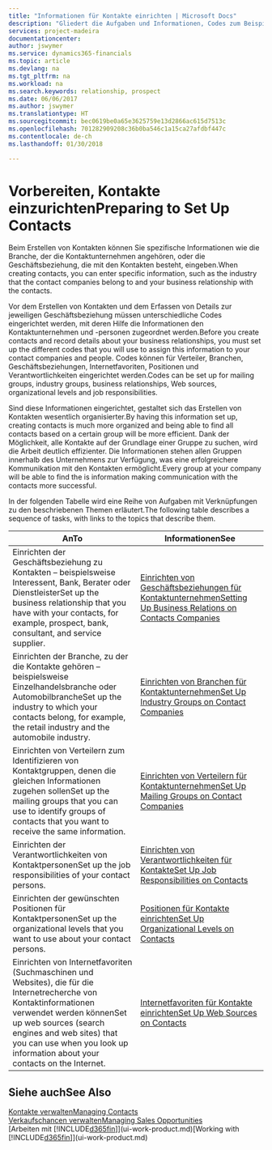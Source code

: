 ```yaml
---
title: "Informationen für Kontakte einrichten | Microsoft Docs"
description: "Gliedert die Aufgaben und Informationen, Codes zum Beispiel über Branchen und Geschäftsbeziehungen festzulegen, bevor Sie Kontakte erstellen."
services: project-madeira
documentationcenter: 
author: jswymer
ms.service: dynamics365-financials
ms.topic: article
ms.devlang: na
ms.tgt_pltfrm: na
ms.workload: na
ms.search.keywords: relationship, prospect
ms.date: 06/06/2017
ms.author: jswymer
ms.translationtype: HT
ms.sourcegitcommit: bec0619be0a65e3625759e13d2866ac615d7513c
ms.openlocfilehash: 701282909208c36b0ba546c1a15ca27afdbf447c
ms.contentlocale: de-ch
ms.lasthandoff: 01/30/2018

---
```

# <a name="preparing-to-set-up-contacts"></a><span data-ttu-id="c37b9-103">Vorbereiten, Kontakte einzurichten</span><span class="sxs-lookup"><span data-stu-id="c37b9-103">Preparing to Set Up Contacts</span></span>
<span data-ttu-id="c37b9-104">Beim Erstellen von Kontakten können Sie spezifische Informationen wie die Branche, der die Kontaktunternehmen angehören, oder die Geschäftsbeziehung, die mit den Kontakten besteht, eingeben.</span><span class="sxs-lookup"><span data-stu-id="c37b9-104">When creating contacts, you can enter specific information, such as the industry that the contact companies belong to and your business relationship with the contacts.</span></span>

<span data-ttu-id="c37b9-105">Vor dem Erstellen von Kontakten und dem Erfassen von Details zur jeweiligen Geschäftsbeziehung müssen unterschiedliche Codes eingerichtet werden, mit deren Hilfe die Informationen den Kontaktunternehmen und -personen zugeordnet werden.</span><span class="sxs-lookup"><span data-stu-id="c37b9-105">Before you create contacts and record details about your business relationships, you must set up the different codes that you will use to assign this information to your contact companies and people.</span></span> <span data-ttu-id="c37b9-106">Codes können für Verteiler, Branchen, Geschäftsbeziehungen, Internetfavoriten, Positionen und Verantwortlichkeiten eingerichtet werden.</span><span class="sxs-lookup"><span data-stu-id="c37b9-106">Codes can be set up for mailing groups, industry groups, business relationships, Web sources, organizational levels and job responsibilities.</span></span>

<span data-ttu-id="c37b9-107">Sind diese Informationen eingerichtet, gestaltet sich das Erstellen von Kontakten wesentlich organisierter.</span><span class="sxs-lookup"><span data-stu-id="c37b9-107">By having this information set up, creating contacts is much more organized and being able to find all contacts based on a certain group will be more efficient.</span></span> <span data-ttu-id="c37b9-108">Dank der Möglichkeit, alle Kontakte auf der Grundlage einer Gruppe zu suchen, wird die Arbeit deutlich effizienter. Die Informationen stehen allen Gruppen innerhalb des Unternehmens zur Verfügung, was eine erfolgreichere Kommunikation mit den Kontakten ermöglicht.</span><span class="sxs-lookup"><span data-stu-id="c37b9-108">Every group at your company will be able to find the is information making communication with the contacts more successful.</span></span>

<span data-ttu-id="c37b9-109">In der folgenden Tabelle wird eine Reihe von Aufgaben mit Verknüpfungen zu den beschriebenen Themen erläutert.</span><span class="sxs-lookup"><span data-stu-id="c37b9-109">The following table describes a sequence of tasks, with links to the topics that describe them.</span></span> 

| <span data-ttu-id="c37b9-110">An</span><span class="sxs-lookup"><span data-stu-id="c37b9-110">To</span></span> | <span data-ttu-id="c37b9-111">Informationen</span><span class="sxs-lookup"><span data-stu-id="c37b9-111">See</span></span> |
| --- | --- |
| <span data-ttu-id="c37b9-112">Einrichten der Geschäftsbeziehung zu Kontakten – beispielsweise Interessent, Bank, Berater oder Dienstleister</span><span class="sxs-lookup"><span data-stu-id="c37b9-112">Set up the business relationship that you have with your contacts, for example, prospect, bank, consultant, and service supplier.</span></span> |[<span data-ttu-id="c37b9-113">Einrichten von Geschäftsbeziehungen für Kontaktunternehmen</span><span class="sxs-lookup"><span data-stu-id="c37b9-113">Setting Up Business Relations on Contacts Companies</span></span>](marketing-business-relations.md) |
| <span data-ttu-id="c37b9-114">Einrichten der Branche, zu der die Kontakte gehören – beispielsweise Einzelhandelsbranche oder Automobilbranche</span><span class="sxs-lookup"><span data-stu-id="c37b9-114">Set up the industry to which your contacts belong, for example, the retail industry and the automobile industry.</span></span> |[<span data-ttu-id="c37b9-115">Einrichten von Branchen für Kontaktunternehmen</span><span class="sxs-lookup"><span data-stu-id="c37b9-115">Set Up Industry Groups on Contact Companies</span></span>](marketing-industry-groups.md) |
| <span data-ttu-id="c37b9-116">Einrichten von Verteilern zum Identifizieren von Kontaktgruppen, denen die gleichen Informationen zugehen sollen</span><span class="sxs-lookup"><span data-stu-id="c37b9-116">Set up the mailing groups that you can use to identify groups of contacts that you want to receive the same information.</span></span> |[<span data-ttu-id="c37b9-117">Einrichten von Verteilern für Kontaktunternehmen</span><span class="sxs-lookup"><span data-stu-id="c37b9-117">Set Up Mailing Groups on Contact Companies</span></span>](marketing-mailing-groups.md) |
| <span data-ttu-id="c37b9-118">Einrichten der Verantwortlichkeiten von Kontaktpersonen</span><span class="sxs-lookup"><span data-stu-id="c37b9-118">Set up the job responsibilities of your contact persons.</span></span> |[<span data-ttu-id="c37b9-119">Einrichten von Verantwortlichkeiten für Kontakte</span><span class="sxs-lookup"><span data-stu-id="c37b9-119">Set Up Job Responsibilities on Contacts</span></span>](marketing-job-responsibilities.md) |
| <span data-ttu-id="c37b9-120">Einrichten der gewünschten Positionen für Kontaktpersonen</span><span class="sxs-lookup"><span data-stu-id="c37b9-120">Set up the organizational levels that you want to use about your contact persons.</span></span> |[<span data-ttu-id="c37b9-121">Positionen für Kontakte einrichten</span><span class="sxs-lookup"><span data-stu-id="c37b9-121">Set Up Organizational Levels on Contacts</span></span>](marketing-organizational-levels.md) |
| <span data-ttu-id="c37b9-122">Einrichten von Internetfavoriten (Suchmaschinen und Websites), die für die Internetrecherche von Kontaktinformationen verwendet werden können</span><span class="sxs-lookup"><span data-stu-id="c37b9-122">Set up web sources (search engines and web sites) that you can use when you look up information about your contacts on the Internet.</span></span> |[<span data-ttu-id="c37b9-123">Internetfavoriten für Kontakte einrichten</span><span class="sxs-lookup"><span data-stu-id="c37b9-123">Set Up Web Sources on Contacts</span></span>](marketing-web-sources.md) |

## <a name="see-also"></a><span data-ttu-id="c37b9-124">Siehe auch</span><span class="sxs-lookup"><span data-stu-id="c37b9-124">See Also</span></span>
[<span data-ttu-id="c37b9-125">Kontakte verwalten</span><span class="sxs-lookup"><span data-stu-id="c37b9-125">Managing Contacts</span></span>](marketing-contacts.md)  
[<span data-ttu-id="c37b9-126">Verkaufschancen verwalten</span><span class="sxs-lookup"><span data-stu-id="c37b9-126">Managing Sales Opportunities</span></span>](marketing-manage-sales-opportunities.md)  
<span data-ttu-id="c37b9-127">[Arbeiten mit [!INCLUDE[d365fin](includes/d365fin_md.md)]](ui-work-product.md)</span><span class="sxs-lookup"><span data-stu-id="c37b9-127">[Working with [!INCLUDE[d365fin](includes/d365fin_md.md)]](ui-work-product.md)</span></span>

